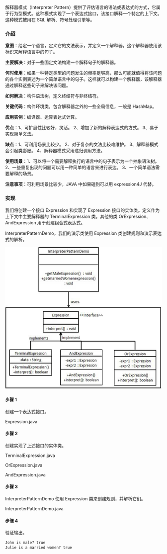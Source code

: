 解释器模式（Interpreter Pattern）提供了评估语言的语法或表达式的方式，它属于行为型模式。这种模式实现了一个表达式接口，该接口解释一个特定的上下文。这种模式被用在 SQL 解析、符号处理引擎等。

### 介绍

**意图**：给定一个语言，定义它的文法表示，并定义一个解释器，这个解释器使用该标识来解释语言中的句子。

**主要解决**：对于一些固定文法构建一个解释句子的解释器。

**何时使用**：如果一种特定类型的问题发生的频率足够高，那么可能就值得将该问题的各个实例表述为一个简单语言中的句子。这样就可以构建一个解释器，该解释器通过解释这些句子来解决该问题。

**如何解决**：构件语法树，定义终结符与非终结符。

**关键代码**：构件环境类，包含解释器之外的一些全局信息，一般是 HashMap。

**应用实例**：编译器、运算表达式计算。

**优点**：1、可扩展性比较好，灵活。 2、增加了新的解释表达式的方式。 3、易于实现简单文法。

**缺点**：1、可利用场景比较少。 2、对于复杂的文法比较难维护。 3、解释器模式会引起类膨胀。 4、解释器模式采用递归调用方法。

**使用场景**：1、可以将一个需要解释执行的语言中的句子表示为一个抽象语法树。 2、一些重复出现的问题可以用一种简单的语言来进行表达。 3、一个简单语法需要解释的场景。

**注意事项**：可利用场景比较少，JAVA 中如果碰到可以用 expression4J 代替。

### 实现

我们将创建一个接口 Expression 和实现了 Expression 接口的实体类。定义作为上下文中主要解释器的 TerminalExpression 类。其他的类 OrExpression、AndExpression 用于创建组合式表达式。

InterpreterPatternDemo，我们的演示类使用 Expression 类创建规则和演示表达式的解析。

![](https://github.com/RonCantWriteCode/DesignPattern/blob/main/src/main/resources/image/interpreterpattern.jpg)

#### 步骤 1

创建一个表达式接口。

Expression.java

#### 步骤 2

创建实现了上述接口的实体类。

TerminalExpression.java

OrExpression.java

AndExpression.java

#### 步骤 3

InterpreterPatternDemo 使用 Expression 类来创建规则，并解析它们。

InterpreterPatternDemo.java

#### 步骤 4

验证输出。

```
John is male? true
Julie is a married women? true
```